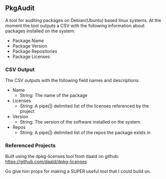 ## PkgAudit

A tool for auditing packages on Debian(Ubuntu) based linux systems. At the 
moment the tool outputs a CSV with the following information about packages
installed on the system: 
    
* Package Name
* Package Version
* Package Repositories
* Package Licenses
    

### CSV Output
The CSV outputs with the following field names and descriptions: 

* Name
	* String: The name of the package
* Licenses
	* String: A pipe(|) delimited list of the licenses referenced by the project
* Version
	* String: The version of the software installed on the system
* Repos
	* String: A pipe(|) delimited list of the repos the package exists in



### Referenced Projects
Built using the dpkg-licenses tool from daald on github: 
    https://github.com/daald/dpkg-licenses
    
Go give him props for making a SUPER useful tool that I could build on. 
